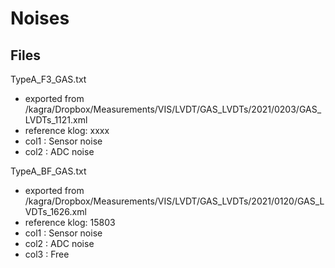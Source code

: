 

# Noises

## Files
TypeA_F3_GAS.txt
 * exported from /kagra/Dropbox/Measurements/VIS/LVDT/GAS_LVDTs/2021/0203/GAS_LVDTs_1121.xml
 * reference klog: xxxx
 * col1 : Sensor noise
 * col2 : ADC noise

TypeA_BF_GAS.txt
 * exported from /kagra/Dropbox/Measurements/VIS/LVDT/GAS_LVDTs/2021/0120/GAS_LVDTs_1626.xml
 * reference klog: 15803
 * col1 : Sensor noise
 * col2 : ADC noise
 * col3 : Free
